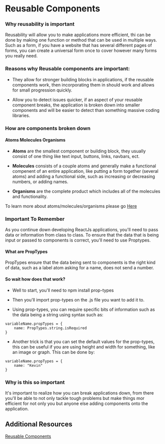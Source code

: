 # Reusable Components

### Why reusability is important

Reusability will allow you to make applications more efficient, thi can be done by making one function or method that can be used in multiple ways. Such as a form, if you have a website that has several different pages of forms, you can create a universal form once to cover however many forms you really need.

### Reasons why Reusable components are important:

* They allow for stronger building blocks in applications, if the reusable components work, then incorporating them in should work and allows for small progression quickly.

* Allow you to detect issues quicker, if an aspect of your reusable component breaks, the application is broken down into smaller components and will be easier to detect than something massive coding libraries.

### How are components broken down

#### Atoms Molecules Organisms

* **Atoms** are the smallest component or building block, they usually consist of one thing like text input, buttons, links, navbars, ect.

* **Molecules** consists of a couple atoms and generally make a functional compenent of an entire application, like putting a form together (several atoms) and adding a functional side, such as increasing or decreasing numbers, or adding names.

* **Organisms** are the complete product which includes all of the molecules and functionality.

To learn more about atoms/molecules/organisms please go [Here](http://bradfrost.com/blog/post/atomic-web-design/)

### Important To Remember

As you continue down developing ReactJs applications, you'll need to pass data or information from class to class. To ensure that the data that is being input or passed to components is correct, you'll need to use Proptypes.

#### What are PropTypes

PropTypes ensure that the data being sent to components is the right kind of data, such as a label atom asking for a name, does not send a number.

#### So wait how does that work?

* Well to start, you'll need to npm install prop-types

* Then you'll import prop-types on the .js file you want to add it to.

* Using prop-types, you can require specific bits of information such as the data being a string using syntax such as:

```
variableName.propTypes = {
    name: PropTypes.string.isRequired
}
```

* Another trick is that you can set the default values for the prop-types, this can be useful if you are using height and width for something, like an image or graph. This can be done by:

```
variableName.propTypes = {
    name: "Kevin"
}
```

### Why is this so important

It's important to realize how you can break applications down, from there you'll be able to not only tackle tough problems but make things mor efficient for not only you but anyone else adding components onto the application.

## Additional Resources

[Reusable Components](https://git.generalassemb.ly/ga-wdi-lessons/react-reusable-components)
